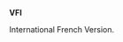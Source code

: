<!-- markdownlint-disable MD041-->
**VFI**<br>

International French Version.
<!-- markdownlint-enable MD041-->
